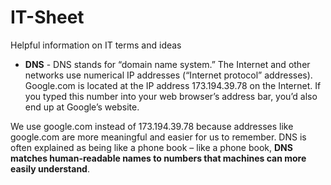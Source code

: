 # IT-Sheet
Helpful information on IT terms and ideas

* **DNS** - DNS stands for “domain name system.” The Internet and other networks use numerical IP addresses (“Internet protocol” addresses). Google.com is located at the IP address 173.194.39.78 on the Internet. If you typed this number into your web browser’s address bar, you’d also end up at Google’s website.

We use google.com instead of 173.194.39.78 because addresses like google.com are more meaningful and easier for us to remember. DNS is often explained as being like a phone book – like a phone book, **DNS matches human-readable names to numbers that machines can more easily understand**.
